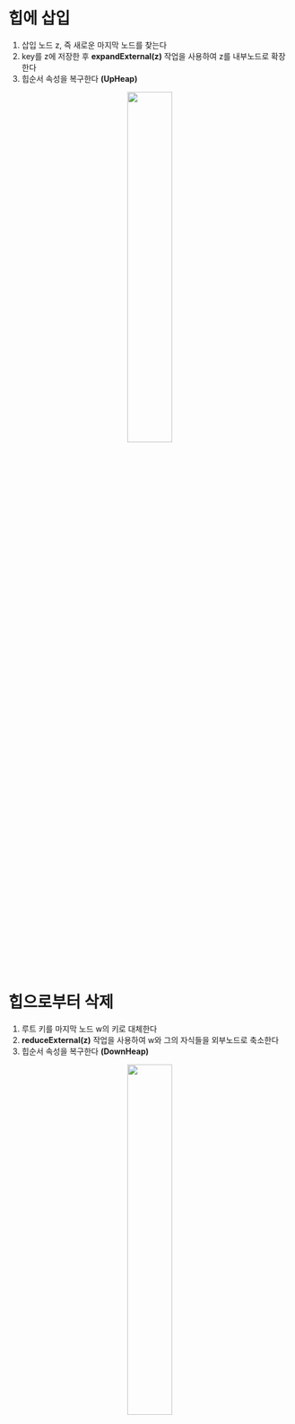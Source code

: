 # 힙에 삽입

1. 삽입 노드 z, 즉 새로운 마지막 노드를 찾는다
2. key를 z에 저장한 후 **expandExternal(z)** 작업을 사용하여 z를 내부노드로 확장한다
3. 힙순서 속성을 복구한다 **(UpHeap)**
<p align="center"><img width="40%" src="https://user-images.githubusercontent.com/121085516/211477372-1ac5246e-7b63-4586-b67a-0c796300bdd8.JPG"/></p>

# 힙으로부터 삭제

1. 루트 키를 마지막 노드 w의 키로 대체한다
2. **reduceExternal(z)** 작업을 사용하여 w와 그의 자식들을 외부노드로 축소한다
3. 힙순서 속성을 복구한다 **(DownHeap)**
<p align="center"><img width="40%"  src="https://user-images.githubusercontent.com/121085516/211478767-d4bc5cc1-4154-4460-bd43-b3c588558fde.JPG"/></p>
